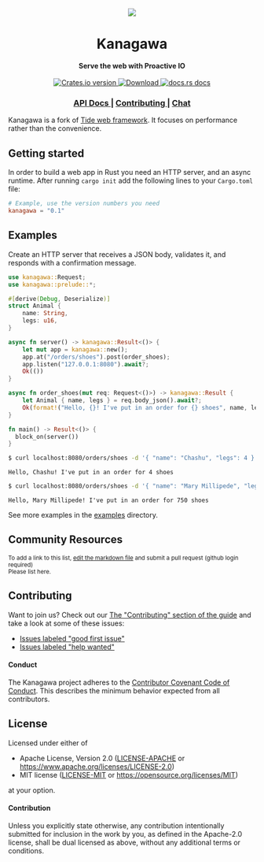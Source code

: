 <h1 align="center"><img src="art/kanagawa_4000x1000.png"/></h1>
<h1 align="center">Kanagawa</h1>
<div align="center">
 <strong>
   Serve the web with Proactive IO
 </strong>
</div>

<br />

<div align="center">
  <!-- Crates version -->
  <a href="https://crates.io/crates/kanagawa">
    <img src="https://img.shields.io/crates/v/kanagawa.svg?style=flat-square"
    alt="Crates.io version" />
  </a>
  <!-- Downloads -->
  <a href="https://crates.io/crates/kanagawa">
    <img src="https://img.shields.io/crates/d/kanagawa.svg?style=flat-square"
      alt="Download" />
  </a>
  <!-- docs.rs docs -->
  <a href="https://docs.rs/kanagawa">
    <img src="https://img.shields.io/badge/docs-latest-blue.svg?style=flat-square"
      alt="docs.rs docs" />
  </a>
</div>

<div align="center">
  <h3>
    <a href="https://docs.rs/kanagawa">
      API Docs
    </a>
    <span> | </span>
    <a href="https://github.com/vertexclique/kanagawa/blob/main/.github/CONTRIBUTING.md">
      Contributing
    </a>
    <span> | </span>
    <a href="https://discord.gg/x2gKzst">
      Chat
    </a>
  </h3>
</div>

Kanagawa is a fork of [Tide web framework](https://github.com/http-rs/tide/). It focuses on performance
rather than the convenience.

## Getting started

In order to build a web app in Rust you need an HTTP server, and an async
runtime. After running `cargo init` add the following lines to your
`Cargo.toml` file:

```toml
# Example, use the version numbers you need
kanagawa = "0.1"
```

## Examples

Create an HTTP server that receives a JSON body, validates it, and responds
with a confirmation message.

```rust
use kanagawa::Request;
use kanagawa::prelude::*;

#[derive(Debug, Deserialize)]
struct Animal {
    name: String,
    legs: u16,
}

async fn server() -> kanagawa::Result<()> {
    let mut app = kanagawa::new();
    app.at("/orders/shoes").post(order_shoes);
    app.listen("127.0.0.1:8080").await?;
    Ok(())
}

async fn order_shoes(mut req: Request<()>) -> kanagawa::Result {
    let Animal { name, legs } = req.body_json().await?;
    Ok(format!("Hello, {}! I've put in an order for {} shoes", name, legs).into())
}

fn main() -> Result<()> {
  block_on(server())
}
```

```sh
$ curl localhost:8080/orders/shoes -d '{ "name": "Chashu", "legs": 4 }'
```
```text
Hello, Chashu! I've put in an order for 4 shoes
```

```sh
$ curl localhost:8080/orders/shoes -d '{ "name": "Mary Millipede", "legs": 750 }'
```
```text
Hello, Mary Millipede! I've put in an order for 750 shoes
```

See more examples in the [examples](https://github.com/http-rs/kanagawa/tree/main/examples) directory.

## Community Resources
<sub>To add a link to this list, [edit the markdown
file](https://github.com/vertexclique/kanagawa/edit/main/README.md) and
submit a pull request (github login required)</sub><br/><sup>Please list here.</sup>

## Contributing
Want to join us? Check out our [The "Contributing" section of the
guide][contributing] and take a look at some of these issues:

- [Issues labeled "good first issue"][good-first-issue]
- [Issues labeled "help wanted"][help-wanted]

#### Conduct

The Kanagawa project adheres to the [Contributor Covenant Code of
Conduct](https://github.com/http-rs/kanagawa/blob/main/.github/CODE_OF_CONDUCT.md).
This describes the minimum behavior expected from all contributors.

## License

Licensed under either of

- Apache License, Version 2.0 ([LICENSE-APACHE](LICENSE-APACHE) or https://www.apache.org/licenses/LICENSE-2.0)
- MIT license ([LICENSE-MIT](LICENSE-MIT) or https://opensource.org/licenses/MIT)

at your option.

#### Contribution

Unless you explicitly state otherwise, any contribution intentionally submitted
for inclusion in the work by you, as defined in the Apache-2.0 license, shall be
dual licensed as above, without any additional terms or conditions.

[releases]: https://github.com/http-rs/kanagawa/releases
[contributing]: https://github.com/http-rs/kanagawa/blob/main/.github/CONTRIBUTING.md
[good-first-issue]: https://github.com/http-rs/kanagawa/labels/good%20first%20issue
[help-wanted]: https://github.com/http-rs/kanagawa/labels/help%20wanted

